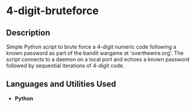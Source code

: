 <h1>4-digit-bruteforce</h1>

<h2>Description</h2>
Simple Python script to brute force a 4-digit numeric code following a known password as part of the bandit wargame at 'overthewire.org'. The script connects to a daemon on a local port and echoes a known password followed by sequential iterations of 4-digit code. 
<br />


<h2>Languages and Utilities Used</h2>

- <b>Python</b> 


<!--
 ```diff
- text in red
+ text in green
! text in orange
# text in gray
@@ text in purple (and bold)@@
```
--!>
